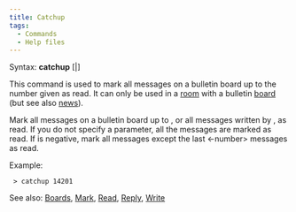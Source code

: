 ```yaml
---
title: Catchup
tags:
  - Commands
  - Help files
---
```

Syntax: **catchup** \[<number>\|<name>\]

This command is used to mark all messages on a bulletin board up to the
number given as read. It can only be used in a [room](room "wikilink")
with a bulletin [board](boards "wikilink") (but see also
[news](news "wikilink")).

Mark all messages on a bulletin board up to <number>, or all messages
written by <name>, as read. If you do not specify a parameter, all the
messages are marked as read. If <number> is negative, mark all messages
except the last \<-number\> messages as read.

Example:

` > catchup 14201`

See also: [Boards](Boards "wikilink"), [Mark](Mark "wikilink"),
[Read](Read "wikilink"), [Reply](Reply "wikilink"),
[Write](Write "wikilink")
 